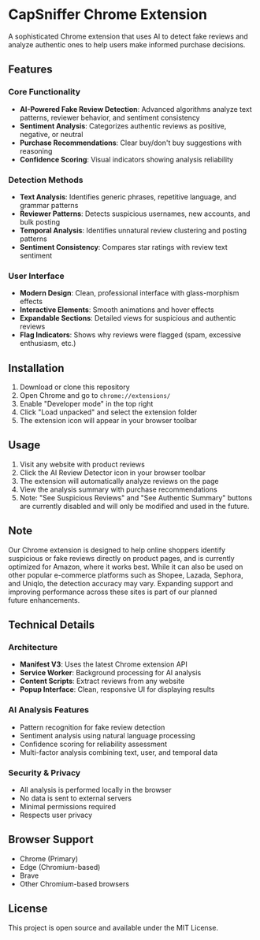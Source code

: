 # CapSniffer Chrome Extension

A sophisticated Chrome extension that uses AI to detect fake reviews and analyze authentic ones to help users make informed purchase decisions.

## Features

### Core Functionality
- **AI-Powered Fake Review Detection**: Advanced algorithms analyze text patterns, reviewer behavior, and sentiment consistency
- **Sentiment Analysis**: Categorizes authentic reviews as positive, negative, or neutral
- **Purchase Recommendations**: Clear buy/don't buy suggestions with reasoning
- **Confidence Scoring**: Visual indicators showing analysis reliability

### Detection Methods
- **Text Analysis**: Identifies generic phrases, repetitive language, and grammar patterns
- **Reviewer Patterns**: Detects suspicious usernames, new accounts, and bulk posting
- **Temporal Analysis**: Identifies unnatural review clustering and posting patterns
- **Sentiment Consistency**: Compares star ratings with review text sentiment

### User Interface
- **Modern Design**: Clean, professional interface with glass-morphism effects
- **Interactive Elements**: Smooth animations and hover effects
- **Expandable Sections**: Detailed views for suspicious and authentic reviews
- **Flag Indicators**: Shows why reviews were flagged (spam, excessive enthusiasm, etc.)

## Installation

1. Download or clone this repository
2. Open Chrome and go to `chrome://extensions/`
3. Enable "Developer mode" in the top right
4. Click "Load unpacked" and select the extension folder
5. The extension icon will appear in your browser toolbar

## Usage

1. Visit any website with product reviews
2. Click the AI Review Detector icon in your browser toolbar
3. The extension will automatically analyze reviews on the page
4. View the analysis summary with purchase recommendations
5. Note: "See Suspicious Reviews" and "See Authentic Summary" buttons are currently disabled and will only be modified and used in the future.

## Note
Our Chrome extension is designed to help online shoppers identify suspicious or fake reviews directly on product pages, and is currently optimized for Amazon, where it works best. While it can also be used on other popular e-commerce platforms such as Shopee, Lazada, Sephora, and Uniqlo, the detection accuracy may vary. Expanding support and improving performance across these sites is part of our planned future enhancements.

## Technical Details

### Architecture
- **Manifest V3**: Uses the latest Chrome extension API
- **Service Worker**: Background processing for AI analysis
- **Content Scripts**: Extract reviews from any website
- **Popup Interface**: Clean, responsive UI for displaying results

### AI Analysis Features
- Pattern recognition for fake review detection
- Sentiment analysis using natural language processing
- Confidence scoring for reliability assessment
- Multi-factor analysis combining text, user, and temporal data

### Security & Privacy
- All analysis is performed locally in the browser
- No data is sent to external servers
- Minimal permissions required
- Respects user privacy

## Browser Support

- Chrome (Primary)
- Edge (Chromium-based)
- Brave
- Other Chromium-based browsers

## License

This project is open source and available under the MIT License.